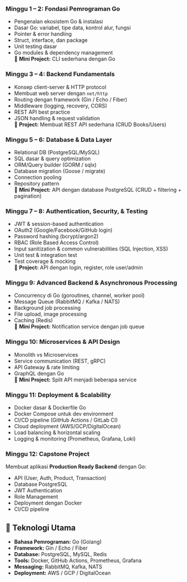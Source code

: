 

### Minggu 1 – 2: Fondasi Pemrograman Go
- Pengenalan ekosistem Go & instalasi
- Dasar Go: variabel, tipe data, kontrol alur, fungsi
- Pointer & error handling
- Struct, interface, dan package
- Unit testing dasar
- Go modules & dependency management  
📌 **Mini Project:** CLI sederhana dengan Go


### Minggu 3 – 4: Backend Fundamentals
- Konsep client-server & HTTP protocol
- Membuat web server dengan `net/http`
- Routing dengan framework (Gin / Echo / Fiber)
- Middleware (logging, recovery, CORS)
- REST API best practice
- JSON handling & request validation  
📌 **Project:** Membuat REST API sederhana (CRUD Books/Users)


### Minggu 5 – 6: Database & Data Layer
- Relational DB (PostgreSQL/MySQL)
- SQL dasar & query optimization
- ORM/Query builder (GORM / sqlx)
- Database migration (Goose / migrate)
- Connection pooling
- Repository pattern  
📌 **Mini Project:** API dengan database PostgreSQL (CRUD + filtering + pagination)


### Minggu 7 – 8: Authentication, Security, & Testing
- JWT & session-based authentication
- OAuth2 (Google/Facebook/GitHub login)
- Password hashing (bcrypt/argon2)
- RBAC (Role Based Access Control)
- Input sanitization & common vulnerabilities (SQL Injection, XSS)
- Unit test & integration test
- Test coverage & mocking  
📌 **Project:** API dengan login, register, role user/admin


### Minggu 9: Advanced Backend & Asynchronous Processing
- Concurrency di Go (goroutines, channel, worker pool)
- Message Queue (RabbitMQ / Kafka / NATS)
- Background job processing
- File upload, image processing
- Caching (Redis)  
📌 **Mini Project:** Notification service dengan job queue


### Minggu 10: Microservices & API Design
- Monolith vs Microservices
- Service communication (REST, gRPC)
- API Gateway & rate limiting
- GraphQL dengan Go  
📌 **Mini Project:** Split API menjadi beberapa service


### Minggu 11: Deployment & Scalability
- Docker dasar & Dockerfile Go
- Docker Compose untuk dev environment
- CI/CD pipeline (GitHub Actions / GitLab CI)
- Cloud deployment (AWS/GCP/DigitalOcean)
- Load balancing & horizontal scaling
- Logging & monitoring (Prometheus, Grafana, Loki)


### Minggu 12: Capstone Project
Membuat aplikasi **Production Ready Backend** dengan Go:
- API (User, Auth, Product, Transaction)
- Database PostgreSQL
- JWT Authentication
- Role Management
- Deployment dengan Docker
- CI/CD pipeline


## 🚀 Teknologi Utama
- **Bahasa Pemrograman:** Go (Golang)  
- **Framework:** Gin / Echo / Fiber  
- **Database:** PostgreSQL, MySQL, Redis  
- **Tools:** Docker, GitHub Actions, Prometheus, Grafana  
- **Messaging:** RabbitMQ, Kafka, NATS  
- **Deployment:** AWS / GCP / DigitalOcean
